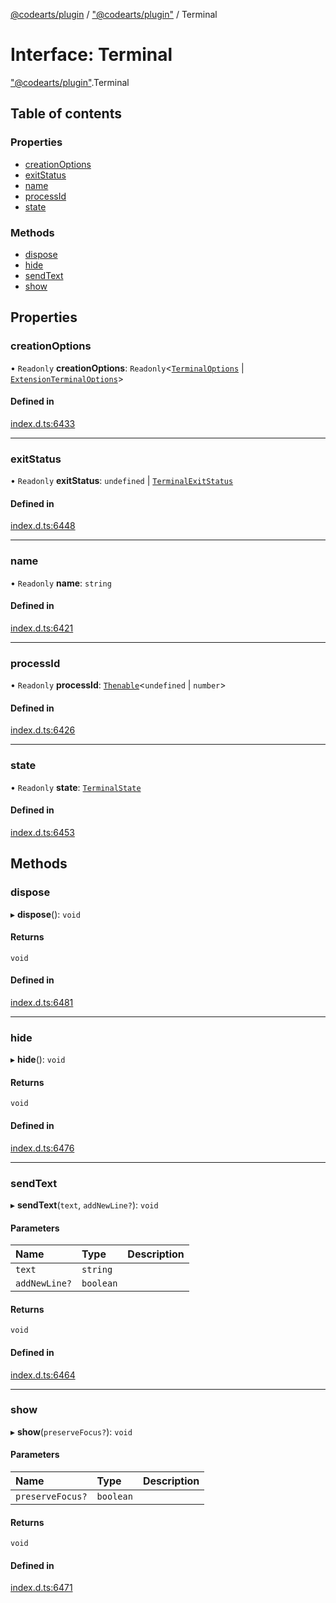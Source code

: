 [@codearts/plugin](../README.md) / ["@codearts/plugin"](../modules/_codearts_plugin_.md) / Terminal

# Interface: Terminal

["@codearts/plugin"](../modules/_codearts_plugin_.md).Terminal

## Table of contents

### Properties

- [creationOptions](codearts_plugin_.Terminal.md#creationoptions)
- [exitStatus](codearts_plugin_.Terminal.md#exitstatus)
- [name](codearts_plugin_.Terminal.md#name)
- [processId](codearts_plugin_.Terminal.md#processid)
- [state](codearts_plugin_.Terminal.md#state)

### Methods

- [dispose](codearts_plugin_.Terminal.md#dispose)
- [hide](codearts_plugin_.Terminal.md#hide)
- [sendText](codearts_plugin_.Terminal.md#sendtext)
- [show](codearts_plugin_.Terminal.md#show)

## Properties

### creationOptions

• `Readonly` **creationOptions**: `Readonly`<[`TerminalOptions`](codearts_plugin_.TerminalOptions.md) \| [`ExtensionTerminalOptions`](codearts_plugin_.ExtensionTerminalOptions.md)\>

#### Defined in

[index.d.ts:6433](https://github.com/huaweicloud/cloudide-plugin-api/blob/a4193a8/index.d.ts#L6433)

___

### exitStatus

• `Readonly` **exitStatus**: `undefined` \| [`TerminalExitStatus`](codearts_plugin_.TerminalExitStatus.md)

#### Defined in

[index.d.ts:6448](https://github.com/huaweicloud/cloudide-plugin-api/blob/a4193a8/index.d.ts#L6448)

___

### name

• `Readonly` **name**: `string`

#### Defined in

[index.d.ts:6421](https://github.com/huaweicloud/cloudide-plugin-api/blob/a4193a8/index.d.ts#L6421)

___

### processId

• `Readonly` **processId**: [`Thenable`](Thenable.md)<`undefined` \| `number`\>

#### Defined in

[index.d.ts:6426](https://github.com/huaweicloud/cloudide-plugin-api/blob/a4193a8/index.d.ts#L6426)

___

### state

• `Readonly` **state**: [`TerminalState`](codearts_plugin_.TerminalState.md)

#### Defined in

[index.d.ts:6453](https://github.com/huaweicloud/cloudide-plugin-api/blob/a4193a8/index.d.ts#L6453)

## Methods

### dispose

▸ **dispose**(): `void`

#### Returns

`void`

#### Defined in

[index.d.ts:6481](https://github.com/huaweicloud/cloudide-plugin-api/blob/a4193a8/index.d.ts#L6481)

___

### hide

▸ **hide**(): `void`

#### Returns

`void`

#### Defined in

[index.d.ts:6476](https://github.com/huaweicloud/cloudide-plugin-api/blob/a4193a8/index.d.ts#L6476)

___

### sendText

▸ **sendText**(`text`, `addNewLine?`): `void`

#### Parameters

| Name | Type | Description |
| :------ | :------ | :------ |
| `text` | `string` |  |
| `addNewLine?` | `boolean` |  |

#### Returns

`void`

#### Defined in

[index.d.ts:6464](https://github.com/huaweicloud/cloudide-plugin-api/blob/a4193a8/index.d.ts#L6464)

___

### show

▸ **show**(`preserveFocus?`): `void`

#### Parameters

| Name | Type | Description |
| :------ | :------ | :------ |
| `preserveFocus?` | `boolean` |  |

#### Returns

`void`

#### Defined in

[index.d.ts:6471](https://github.com/huaweicloud/cloudide-plugin-api/blob/a4193a8/index.d.ts#L6471)
